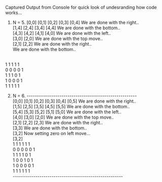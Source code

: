 Captured Output from Console for quick look of undesranding how code works...


1)    N = 5.
[0,0]  [0,1]  [0,2]  [0,3]  [0,4]  We are done with the right..<br>
[1,4]  [2,4]  [3,4]  [4,4]  We are done with the bottom..<br>
[4,3]  [4,2]  [4,1]  [4,0]  We are done with the left..<br>
[3,0]  [2,0]  We are done with the top move..<br>
[2,1]  [2,2]  We are done with the right..<br>
We are done with the bottom..<br>
<br>
   1   1   1   1   1<br>
   0   0   0   0   1<br>
   1   1   1   0   1<br>
   1   0   0   0   1<br>
   1   1   1   1   1<br>

   2)   N = 6.
------------------------------------------------------<br>
[0,0]  [0,1]  [0,2]  [0,3]  [0,4]  [0,5]  We are done with the right..<br>
[1,5]  [2,5]  [3,5]  [4,5]  [5,5]  We are done with the bottom..<br>
[5,4]  [5,3]  [5,2]  [5,1]  [5,0]  We are done with the left..<br>
[4,0]  [3,0]  [2,0]  We are done with the top move..<br>
[2,1]  [2,2]  [2,3]  We are done with the right..<br>
[3,3]  We are done with the bottom..<br>
[3,2]  Now setting zero on left move...<br>
[3,2]<br>
   1   1   1   1   1   1<br>
   0   0   0   0   0   1<br>
   1   1   1   1   0   1<br>
   1   0   0   1   0   1<br>
   1   0   0   0   0   1<br>
   1   1   1   1   1   1<br>
------------------------------------------------------<br>
